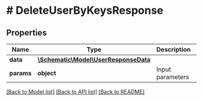 # # DeleteUserByKeysResponse

## Properties

Name | Type | Description | Notes
------------ | ------------- | ------------- | -------------
**data** | [**\Schematic\Model\UserResponseData**](UserResponseData.md) |  |
**params** | **object** | Input parameters |

[[Back to Model list]](../../README.md#models) [[Back to API list]](../../README.md#endpoints) [[Back to README]](../../README.md)
